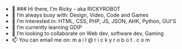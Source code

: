 - 👋 ### Hi there, I'm Ricky - aka RICKYROBOT
- 👀 I’m always busy with: Design, Video, Code and Games
- 👀 I’m Interested in: HTML, CSS, PHP, JS, JSON, AHK, Python, GUI'S
- 🌱 I’m currently learning GDIP
- 💞️ I’m looking to collaborate on Web dev, software dev, Gaming
- 📫 You can email me on:    m a i l @ r i c k y r o b o t . c o m

<!---
RICKYROBOT/RICKYROBOT is a ✨ special ✨ repository because its `README.md` (this file) appears on your GitHub profile.
You can click the Preview link to take a look at your changes.
--->
